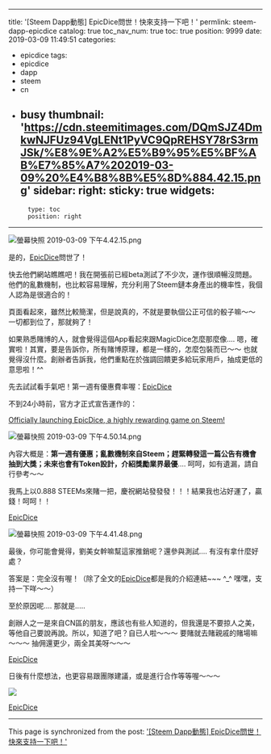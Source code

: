 
---
title: '[Steem Dapp動態] EpicDice問世！快來支持一下吧！'
permlink: steem-dapp-epicdice
catalog: true
toc_nav_num: true
toc: true
position: 9999
date: 2019-03-09 11:49:51
categories:
- epicdice
tags:
- epicdice
- dapp
- steem
- cn
- busy
thumbnail: 'https://cdn.steemitimages.com/DQmSJZ4DmkwNJFUz94VgLENt1PyVC9QpREHSY78rS3rmJSk/%E8%9E%A2%E5%B9%95%E5%BF%AB%E7%85%A7%202019-03-09%20%E4%B8%8B%E5%8D%884.42.15.png'
sidebar:
    right:
        sticky: true
widgets:
    -
        type: toc
        position: right
---


![螢幕快照 2019-03-09 下午4.42.15.png](https://cdn.steemitimages.com/DQmSJZ4DmkwNJFUz94VgLENt1PyVC9QpREHSY78rS3rmJSk/%E8%9E%A2%E5%B9%95%E5%BF%AB%E7%85%A7%202019-03-09%20%E4%B8%8B%E5%8D%884.42.15.png)

是的，[EpicDice](https://epicdice.io/?ref=deanliu)問世了！

快去他們網站瞧瞧吧！我在開張前已經beta測試了不少次，運作很順暢沒問題。他們的亂數機制，也比較容易理解，充分利用了Steem鏈本身產出的機率性，我個人認為是很適合的！

頁面看起來，雖然比較簡潔，但是說真的，不就是要執個公正可信的骰子嘛～～ 一切都到位了，那就夠了！

如果熟悉賭博的人，就會覺得這個App看起來跟MagicDice怎麼那麼像.... 嗯，確實啦！其實，要是告訴你，所有賭博原理，都是一樣的，怎麼包裝而已～～ 也就覺得沒什麼。創辦者告訴我，他們重點在於強調回饋更多給玩家用戶，抽成更低的意思啦！^^

先去試試看手氣吧！第一週有優惠費率喔：[EpicDice](https://epicdice.io/?ref=deanliu)

不到24小時前，官方才正式宣告運作的：

[Officially launching EpicDice, a highly rewarding game on Steem!](https://steemit.com/steem/@epicdice/epicdice-a-highly-rewarding-dice-game-on-steem)

![螢幕快照 2019-03-09 下午4.50.14.png](https://cdn.steemitimages.com/DQmUjJtkGDXqFLwVgxjereJkTCX7DHbi4pSCWTfprVpQj4G/%E8%9E%A2%E5%B9%95%E5%BF%AB%E7%85%A7%202019-03-09%20%E4%B8%8B%E5%8D%884.50.14.png)

內容大概是：**第一週有優惠；亂數機制來自Steem；趕緊轉發這一篇公告有機會抽到大獎；未來也會有Token設計，介紹獎勵業界最優**.... 呵呵，如有遺漏，請自行參考～～

我馬上以0.888 STEEMs來賭一把，慶祝網站發發發！！！結果我也沾好運了，贏錢！呵呵！！

[EpicDice](https://epicdice.io/?ref=deanliu)

![螢幕快照 2019-03-09 下午4.41.48.png](https://cdn.steemitimages.com/DQmPuwXBiuHRMVfeqnrDy5gTexJMHDcfANh5bubyUZRAjgM/%E8%9E%A2%E5%B9%95%E5%BF%AB%E7%85%A7%202019-03-09%20%E4%B8%8B%E5%8D%884.41.48.png)

最後，你可能會覺得，劉美女幹嘛幫這家推銷呢？還參與測試.... 有沒有拿什麼好處？

答案是：完全沒有喔！（除了全文的[EpicDice](https://epicdice.io/?ref=deanliu)都是我的介紹連結~~~ ^_^ 嘿嘿，支持一下咩～～）

至於原因呢.... 那就是.....

創辦人之一是來自CN區的朋友，應該也有些人知道的，但我還是不要掠人之美，等他自己要說再說。所以，知道了吧？自已人啦～～～ 要賭就去賭親戚的賭場嘛～～～ 抽佣還更少，兩全其美呀～～～

[EpicDice](https://epicdice.io/?ref=deanliu) 

日後有什麼想法，也更容易跟團隊建議，或是進行合作等等喔～～～ 

![](https://cdn.steemitimages.com/DQmeN1MfjVJ9bsuwWUuPkUBZ6RVUUuGBQcFpoLqqXfiVfKf/image.png)

[EpicDice](https://epicdice.io/?ref=deanliu)



- - -

This page is synchronized from the post: ['[Steem Dapp動態] EpicDice問世！快來支持一下吧！'](https://steemit.com/@deanliu/steem-dapp-epicdice)
